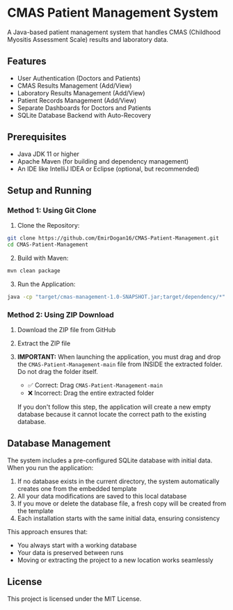 # CMAS Patient Management System

A Java-based patient management system that handles CMAS (Childhood Myositis Assessment Scale) results and laboratory data.

## Features

- User Authentication (Doctors and Patients)
- CMAS Results Management (Add/View)
- Laboratory Results Management (Add/View)
- Patient Records Management (Add/View)
- Separate Dashboards for Doctors and Patients
- SQLite Database Backend with Auto-Recovery

## Prerequisites

- Java JDK 11 or higher
- Apache Maven (for building and dependency management)
- An IDE like IntelliJ IDEA or Eclipse (optional, but recommended)

## Setup and Running

### Method 1: Using Git Clone

1. Clone the Repository:
```bash
git clone https://github.com/EmirDogan16/CMAS-Patient-Management.git
cd CMAS-Patient-Management
```

2. Build with Maven:
```bash
mvn clean package
```

3. Run the Application:
```bash
java -cp "target/cmas-management-1.0-SNAPSHOT.jar;target/dependency/*" com.patientx.Main
```

### Method 2: Using ZIP Download

1. Download the ZIP file from GitHub
2. Extract the ZIP file
3. **IMPORTANT:** When launching the application, you must drag and drop the `CMAS-Patient-Management-main` file from INSIDE the extracted folder. Do not drag the folder itself.
   - ✅ Correct: Drag `CMAS-Patient-Management-main`
   - ❌ Incorrect: Drag the entire extracted folder
   
   If you don't follow this step, the application will create a new empty database because it cannot locate the correct path to the existing database.

## Database Management

The system includes a pre-configured SQLite database with initial data. When you run the application:

1. If no database exists in the current directory, the system automatically creates one from the embedded template
2. All your data modifications are saved to this local database
3. If you move or delete the database file, a fresh copy will be created from the template
4. Each installation starts with the same initial data, ensuring consistency

This approach ensures that:
- You always start with a working database
- Your data is preserved between runs
- Moving or extracting the project to a new location works seamlessly

## License

This project is licensed under the MIT License.
